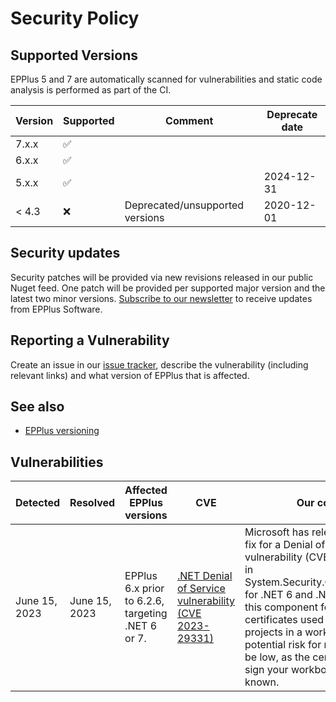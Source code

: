 # Security Policy

## Supported Versions

EPPlus 5 and 7 are automatically scanned for vulnerabilities and static code analysis is performed as part of the CI. 

| Version | Supported          | Comment            | Deprecate date   |
| ------- | ------------------ | ------------------ |--------|
| 7.x.x   | :white_check_mark: |                    ||
| 6.x.x   | :white_check_mark: |                    ||
| 5.x.x   | :white_check_mark: |                    |2024-12-31|
| < 4.3   | :x:                |Deprecated/unsupported versions|2020-12-01|

## Security updates
Security patches will be provided via new revisions released in our public Nuget feed. One patch will be provided per supported major version and the latest two minor versions. [Subscribe to our newsletter](https://epplussoftware.com/en/Home/Newsletter) to receive updates from EPPlus Software.

## Reporting a Vulnerability

Create an issue in our [issue tracker](https://github.com/EPPlusSoftware/EPPlus/issues), describe the vulnerability (including relevant links) and what version of EPPlus that is affected.

## See also
- [EPPlus versioning](https://github.com/EPPlusSoftware/EPPlus/wiki/Releases-versioning)

## Vulnerabilities
|Detected|Resolved|Affected EPPlus versions|CVE|Our comment|Resolution|
|--------|--------| ----------------------|---|----------|----------|
|June 15, 2023|June 15, 2023|EPPlus 6.x prior to 6.2.6, targeting .NET 6 or 7.|[.NET Denial of Service vulnerability (CVE 2023-29331)](https://github.com/advisories/GHSA-555c-2p6r-68mm)|Microsoft has released a security fix for a Denial of Service vulnerability (CVE-2023-29331) in System.Security.Cryptography.Pkcs for .NET 6 and .NET 7. EPPlus uses this component for x509 certificates used when signing VBA projects in a workbook. The potential risk for most users should be low, as the certificates used to sign your workbooks are usually known.|Upgrade to EPPlus 6.2.6 or higher|
